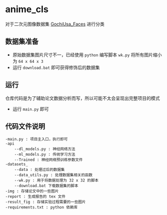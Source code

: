 # anime_cls
对于二次元图像数据集 [GochiUsa_Faces](https://www.kaggle.com/datasets/rignak/gochiusa-faces) 进行分类

## 数据集准备
* 原始数据集图片尺寸不一，已经使用 `python` 编写脚本 `wk.py` 将所有图片缩小为 `64 x 64 x 3`
* 运行 `download.bat` 即可获得修饰后的数据集

## 运行

仓库代码是为了辅助论文数据分析而写，所以可能不太会呈现出完整项目的模式

* 运行 `main.py` 即可

## 代码文件说明

```
-main.py : 项目主入口，执行即可
-api
	--dl_models.py : 神经网络方法
	--ml_models.py : 传统学习方法
	--Trained : 神经网络预训练参数文件
-datasets_
	--data : 处理过后的数据集
	--data_utils.py : 处理数据集相关的函数
	--wk.py : 用于将数据处理为 32 x 32 的脚本
	--download.bat 下载数据集的脚本
-img : 存储论文中的一些图片
-report : 生成报告的 tex 文件
-result_fig : 存储实验过程需要的一些图片
-requirements.txt : python 依赖库
